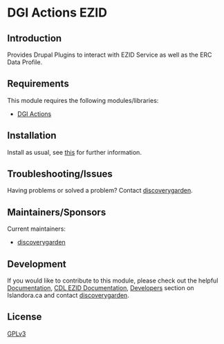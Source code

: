 # DGI Actions EZID

## Introduction

Provides Drupal Plugins to interact with EZID Service as well as the ERC Data
Profile.

## Requirements

This module requires the following modules/libraries:

* [DGI Actions](https://github.com/discoverygarden/dgi_actions)

## Installation

Install as usual, see
[this](https://www.drupal.org/docs/extending-drupal/installing-modules) for
further information.

## Troubleshooting/Issues

Having problems or solved a problem? Contact
[discoverygarden](http://support.discoverygarden.ca).

## Maintainers/Sponsors

Current maintainers:

* [discoverygarden](http://www.discoverygarden.ca)

## Development

If you would like to contribute to this module, please check out the helpful
[Documentation](https://github.com/Islandora/islandora/wiki#wiki-documentation-for-developers),
[CDL EZID Documentation](https://ezid.cdlib.org/doc/apidoc.html),
[Developers](http://islandora.ca/developers) section on Islandora.ca and
contact [discoverygarden](http://support.discoverygarden.ca).

## License

[GPLv3](http://www.gnu.org/licenses/gpl-3.0.txt)
